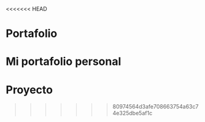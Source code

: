 <<<<<<< HEAD
# Portafolio

Mi portafolio personal
=======
# Proyecto
>>>>>>> 80974564d3afe708663754a63c74e325dbe5af1c

